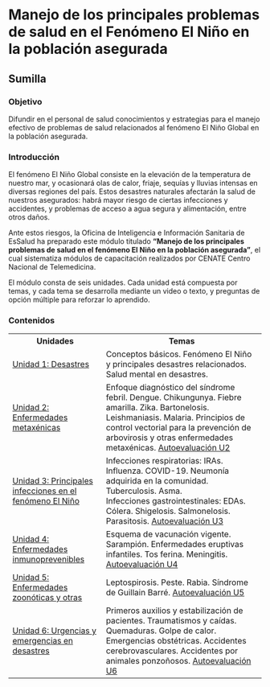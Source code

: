 <html>
<head>
<title>Manejo de los principales problemas de salud en el Fenómeno El Niño en la población asegurada - Módulo de autoaprendizaje</title>
</head>
<body>
<h1>Manejo de los principales problemas de salud en el Fenómeno El Niño en la población asegurada</h1>
<h2>Sumilla</h2>
<h3>Objetivo</h3>
<p>Difundir en el personal de salud conocimientos y estrategias para el manejo efectivo de problemas de salud relacionados al fenómeno El Niño Global en la población asegurada.</p>
<h3>Introducción</h3>
<p>El fenómeno El Niño Global consiste en la elevación de la temperatura de nuestro mar, y ocasionará olas de calor, friaje, sequías y lluvias intensas en diversas regiones del país. Estos desastres naturales afectarán la salud de nuestros asegurados: habrá mayor riesgo de ciertas infecciones y accidentes, y problemas de acceso a agua segura y alimentación, entre otros daños.</p>
<p>Ante estos riesgos, la Oficina de Inteligencia e Información Sanitaria de EsSalud ha preparado este módulo titulado <b>“Manejo de los principales problemas de salud en el fenómeno El Niño en la población asegurada”</b>, el cual sistematiza módulos de capacitación realizados por CENATE Centro Nacional de Telemedicina.</p>
<p>El módulo consta de seis unidades. Cada unidad está compuesta por temas, y cada tema se desarrolla mediante un video o texto, y preguntas de opción múltiple para reforzar lo aprendido.</p>
<h3>Contenidos</h3>

<table>
  <tr>
    <th>Unidades</th>
    <th>Temas</th>
  </tr>
  <tr>
    <td><a href="u1.html">Unidad 1: Desastres</a></td>
    <td>Conceptos básicos. Fenómeno El Niño y principales desastres relacionados. Salud mental en desastres.</td>
  </tr>
  <tr>
    <td><a href="u2.html">Unidad 2: Enfermedades metaxénicas</a></td>
    <td>Enfoque diagnóstico del síndrome febril. Dengue. Chikungunya. Fiebre amarilla. Zika. Bartonelosis. Leishmaniasis. Malaria. Principios de control vectorial para la prevención de arbovirosis y otras enfermedades metaxénicas. <a href="u2_autoeval.html">Autoevaluación U2</a></td>
  </tr>
  <tr>
    <td><a href="u3.html">Unidad 3: Principales infecciones en el fenómeno El Niño</a></td>
    <td>Infecciones respiratorias: IRAs. Influenza. COVID-19. Neumonía adquirida en la comunidad. Tuberculosis. Asma.<br>Infecciones gastrointestinales: EDAs. Cólera. Shigelosis. Salmonelosis. Parasitosis. <a href="u3_autoeval.html">Autoevaluación U3</a></td>
  </tr>
  <tr>
    <td><a href="u4.html">Unidad 4: Enfermedades inmunoprevenibles</a></td>
    <td>Esquema de vacunación vigente. Sarampión. Enfermedades eruptivas infantiles. Tos ferina. Meningitis. <a href="u4_autoeval.html">Autoevaluación U4</a></td>
  </tr>
  <tr>
    <td><a href="u5.html">Unidad 5: Enfermedades zoonóticas y otras</a></td>
    <td>Leptospirosis. Peste. Rabia. Síndrome de Guillain Barré. <a href="u5_autoeval.html">Autoevaluación U5</a></td>
  </tr>
  <tr>
    <td><a href="u6.html">Unidad 6: Urgencias y emergencias en desastres</a></td>
    <td>Primeros auxilios y estabilización de pacientes. Traumatismos y caídas. Quemaduras. Golpe de calor. Emergencias obstétricas. Accidentes cerebrovasculares. Accidentes por animales ponzoñosos. <a href="u6_autoeval.html">Autoevaluación U6</a></td>
  </tr>
</table>

</body>
</html>
